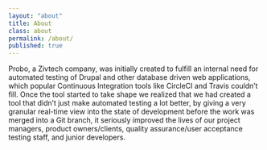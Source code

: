 ```yaml
---
layout: "about"
title: About
class: about
permalink: /about/
published: true
---
```

Probo, a Zivtech company, was initially created to fulfill an internal need for automated testing of Drupal and other database driven web applications, which popular Continuous Integration tools like CircleCI and Travis couldn’t fill. Once the tool started to take shape we realized that we had created a tool that didn’t just make automated testing a lot better, by giving a very granular real-time view into the state of development before the work was merged into a Git branch, it seriously improved the lives of our project managers, product owners/clients, quality assurance/user acceptance testing staff, and junior developers.